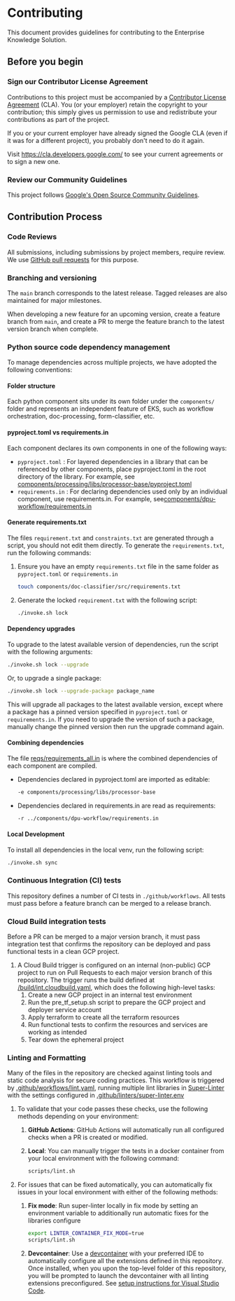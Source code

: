 # Contributing

This document provides guidelines for contributing to the Enterprise Knowledge Solution.

## Before you begin

### Sign our Contributor License Agreement

Contributions to this project must be accompanied by a
[Contributor License Agreement](https://cla.developers.google.com/about) (CLA).
You (or your employer) retain the copyright to your contribution; this simply
gives us permission to use and redistribute your contributions as part of the
project.

If you or your current employer have already signed the Google CLA (even if it
was for a different project), you probably don't need to do it again.

Visit <https://cla.developers.google.com/> to see your current agreements or to
sign a new one.

### Review our Community Guidelines

This project follows [Google's Open Source Community
Guidelines](https://opensource.google/conduct/).

## Contribution Process

### Code Reviews

All submissions, including submissions by project members, require review. We
use [GitHub pull requests](https://docs.github.com/articles/about-pull-requests)
for this purpose.

### Branching and versioning

The `main` branch corresponds to the latest release.
Tagged releases are also maintained for major milestones.

When developing a new feature for an upcoming version, create a feature branch from `main`, and create a PR to merge the feature branch to the latest version branch when complete.

### Python source code dependency management

To manage dependencies across multiple projects, we have adopted the following conventions:

#### Folder structure

Each python component sits under its own folder under the `components/` folder and represents an independent feature of EKS, such as workflow orchestration, doc-processing, form-classifier, etc.

#### pyproject.toml vs requirements.in

Each component declares its own components in one of the following ways:

- `pyproject.toml` : For layered dependencies in a library that can be referenced by other components, place pyproject.toml in the root directory of the library. For example, see [components/processing/libs/processor-base/pyproject.toml](components/processing/libs/processor-base/pyproject.toml)
- `requirements.in` : For declaring dependencies used only by an individual component, use requirements.in. For example, see[components/dpu-workflow/requirements.in](components/dpu-workflow/requirements.in)

#### Generate requirements.txt

The files `requirement.txt` and `constraints.txt` are generated through a script, you should not edit them directly. To generate the `requirements.txt`, run the following commands:

1. Ensure you have an empty `requirements.txt` file in the same folder as `pyproject.toml` or `requirements.in`

   ```bash
   touch components/doc-classifier/src/requirements.txt
   ```

2. Generate the locked `requirement.txt` with the following script:

   ```bash
   ./invoke.sh lock
   ```

#### Dependency upgrades

To upgrade to the latest available version of dependencies, run the script with the following arguments:

```bash
./invoke.sh lock --upgrade
```

Or, to upgrade a single package:

```bash
./invoke.sh lock --upgrade-package package_name
```

This will upgrade all packages to the latest available version, except where a package has a pinned version specified in `pyproject.toml` or `requirements.in`. If you need to upgrade the version of such a package, manually change the pinned version then run the upgrade command again.

#### Combining dependencies

The file [reqs/requirements_all.in](reqs/requirements_all.in) is where the combined dependencies of each component are compiled.

- Dependencies declared in pyproject.toml are imported as editable:

  ```bash
  -e components/processing/libs/processor-base
  ```

- Dependencies declared in requirements.in are read as requirements:

  ```bash
  -r ../components/dpu-workflow/requirements.in
  ```

#### Local Development

To install all dependencies in the local venv, run the following script:

```bash
./invoke.sh sync
```

### Continuous Integration (CI) tests

This repository defines a number of CI tests in `./github/workflows`.
All tests must pass before a feature branch can be merged to a release branch.

### Cloud Build integration tests

Before a PR can be merged to a major version branch, it must pass integration test that confirms the repository can be deployed and pass functional tests in a clean GCP project.

1. A Cloud Build trigger is configured on an internal (non-public) GCP project to run on Pull Requests to each major version branch of this repository. The trigger runs the build defined at [/build/int.cloudbuild.yaml](/build/int.cloudbuild.yaml), which does the following high-level tasks:
   1. Create a new GCP project in an internal test environment
   1. Run the pre_tf_setup.sh script to prepare the GCP project and deployer service account
   1. Apply terraform to create all the terraform resources
   1. Run functional tests to confirm the resources and services are working as intended
   1. Tear down the ephemeral project

### Linting and Formatting

Many of the files in the repository are checked against linting tools and static code analysis for secure coding practices. This workflow is triggered by [.github/workflows/lint.yaml](.github/workflows/lint.yaml), running multiple lint libraries in [Super-Linter](https://github.com/super-linter/super-linter) with the settings configured in [.github/linters/super-linter.env](.github/linters/super-linter.env)

1. To validate that your code passes these checks, use the following methods depending on your environment:

   1. **GitHub Actions**: GitHub Actions will automatically run all configured checks when a PR is created or modified.

   1. **Local**: You can manually trigger the tests in a docker container from your local environment with the following command:

      ```bash
      scripts/lint.sh
      ```

1. For issues that can be fixed automatically, you can automatically fix issues in your local environment with either of the following methods:

   1. **Fix mode**: Run super-linter locally in fix mode by setting an environment variable to additionally run automatic fixes for the libraries configure

      ```bash
      export LINTER_CONTAINER_FIX_MODE=true
      scripts/lint.sh
      ```

   1. **Devcontainer**: Use a [devcontainer](https://containers.dev/) with your preferred IDE to automatically configure all the extensions defined in this repository. Once installed, when you upon the top-level folder of this repository, you will be prompted to launch the devcontainer with all linting extensions preconfigured. See [setup instructions for Visual Studio Code](https://code.visualstudio.com/docs/devcontainers/containers).
